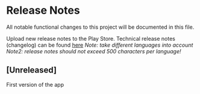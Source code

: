 # Release Notes
All notable functional changes to this project will be documented in this file.

Upload new release notes to the Play Store. Technical release notes (changelog) can be found [here](../CHANGELOG.md)
*Note: take different languages into account*
*Note2: release notes should not exceed 500 characters per language!*

## [Unreleased]
First version of the app
